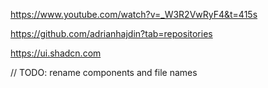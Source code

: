 https://www.youtube.com/watch?v=_W3R2VwRyF4&t=415s

https://github.com/adrianhajdin?tab=repositories

https://ui.shadcn.com


// TODO: rename components and file names

